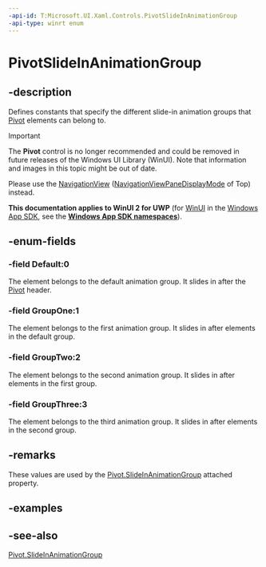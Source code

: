 ```yaml
---
-api-id: T:Microsoft.UI.Xaml.Controls.PivotSlideInAnimationGroup
-api-type: winrt enum
---
```


<!-- Enumeration syntax
public enum Windows.UI.Xaml.Controls.PivotSlideInAnimationGroup : int
-->

# PivotSlideInAnimationGroup

## -description
Defines constants that specify the different slide-in animation groups that [Pivot](pivot.md) elements can belong to.

> [!Important]
> The **Pivot** control is no longer recommended and could be removed in future releases of the Windows UI Library (WinUI). Note that information and images in this topic might be out of date.
>
> Please use the [NavigationView](navigationview.md) ([NavigationViewPaneDisplayMode](navigationviewpanedisplaymode.md) of Top) instead.

**This documentation applies to WinUI 2 for UWP** (for [WinUI](/windows/apps/winui/winui3/) in the [Windows App SDK](/windows/apps/windows-app-sdk/), see the **[Windows App SDK namespaces](/windows/windows-app-sdk/api/winrt/)**).

## -enum-fields
### -field Default:0
The element belongs to the default animation group. It slides in after the [Pivot](pivot.md) header.

### -field GroupOne:1
The element belongs to the first animation group. It slides in after elements in the default group.

### -field GroupTwo:2
The element belongs to the second animation group. It slides in after elements in the first group.

### -field GroupThree:3
The element belongs to the third animation group. It slides in after elements in the second group.


## -remarks
These values are used by the [Pivot.SlideInAnimationGroup](/windows/winui/api/microsoft.ui.xaml.controls.pivot#xaml-attached-properties) attached property.

## -examples

## -see-also
[Pivot.SlideInAnimationGroup](/windows/winui/api/microsoft.ui.xaml.controls.pivot#xaml-attached-properties)
